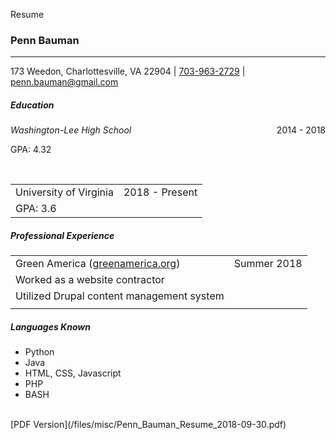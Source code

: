 Resume








### Penn Bauman
------
173 Weedon, Charlottesville, VA 22904 | [703-963-2729](tel:703-963-2729) | [penn.bauman@gmail.com](mailto:penn.bauman@gmail.com)

##### Education
*Washington-Lee High School*
<span style="float:right">2014 - 2018</span>

GPA: 4.32

<br/>
<table class="two-columns">
    <tr>
        <td>University of Virginia</td>
        <td>2018 - Present</td>
    </tr>
    <tr>
        <td>GPA: 3.6</td>
        <td></td>
    </tr>
</table>

##### Professional Experience
<table class="two-columns">
    <tr>
        <td>Green America (<a href="https://greenamerica.org">greenamerica.org</a>)</td>
        <td>Summer 2018</td>
    </tr>
    <tr>
        <td>Worked as a website contractor</td>
        <td></td>
    </tr>
    <tr>
        <td>Utilized Drupal content management system</td>
        <td></td>
    </tr>
    <tr>
        <td></td>
        <td></td>
    </tr>
</table>

##### Languages Known
* Python
* Java
* HTML, CSS, Javascript
* PHP
* BASH

<br/>
[PDF Version](/files/misc/Penn_Bauman_Resume_2018-09-30.pdf)

